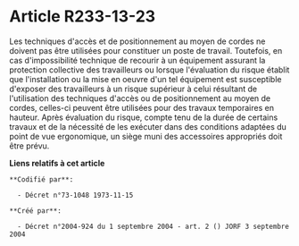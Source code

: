 # Article R233-13-23

Les techniques d'accès et de positionnement au moyen de cordes ne doivent pas être utilisées pour constituer un poste de
travail. Toutefois, en cas d'impossibilité technique de recourir à un équipement assurant la protection collective des
travailleurs ou lorsque l'évaluation du risque établit que l'installation ou la mise en oeuvre d'un tel équipement est
susceptible d'exposer des travailleurs à un risque supérieur à celui résultant de l'utilisation des techniques d'accès ou de
positionnement au moyen de cordes, celles-ci peuvent être utilisées pour des travaux temporaires en hauteur. Après évaluation
du risque, compte tenu de la durée de certains travaux et de la nécessité de les exécuter dans des conditions adaptées du
point de vue ergonomique, un siège muni des accessoires appropriés doit être prévu.

**Liens relatifs à cet article**

	**Codifié par**:

	  - Décret n°73-1048 1973-11-15

	**Créé par**:

	  - Décret n°2004-924 du 1 septembre 2004 - art. 2 () JORF 3 septembre 2004
